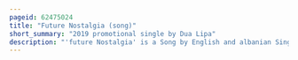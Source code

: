 ```yaml
---
pageid: 62475024
title: "Future Nostalgia (song)"
short_summary: "2019 promotional single by Dua Lipa"
description: "'future Nostalgia' is a Song by English and albanian Singer Dua Lipa from her second Studio Album of the same Name, included as the Album's opening Track. The Song was written by lipa Clarence Coffee Jr. And its Producer Jeff Bhasker. Intended to be 'playful and Fun,' it is a synth-pop Song that contains Elements of Disco, Funk, Hip Pop, House and 1980s Music. The Lyrics discuss Themes of Feminism and Self-Reflection with lipa refering to herself as a female Alpha."
---
```

